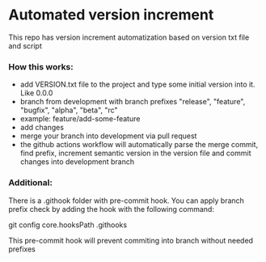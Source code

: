 # Automated version increment

This repo has version increment automatization based on version txt file and script

### How this works:

- add VERSION.txt file to the project and type some initial version into it. Like 0.0.0
- branch from development with branch prefixes "release", "feature", "bugfix", "alpha", "beta", "rc"
 - example: feature/add-some-feature
- add changes
- merge your branch into development via pull request
- the github actions workflow will automatically parse the merge commit, find prefix, increment semantic version in the version file and commit changes into development branch

### Additional:

There is a .githook folder with pre-commit hook. You can apply branch prefix check by adding the hook with the following command:

git config core.hooksPath .githooks

This pre-commit hook will prevent commiting into branch without needed prefixes
